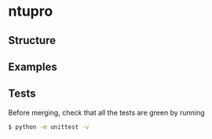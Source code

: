 # ntupro

## Structure

## Examples

## Tests
Before merging, check that all the tests are green by running

```bash
$ python -m unittest -v
```
